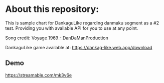 # **About this repository:**

This is sample chart for DankaguLike regarding danmaku segment as a #2 test. Providing you with available API for you to use at any point.

Song credit: [Voyage 1969 - DanDaManProduction](https://www.youtube.com/watch?v=KImNrJZHtrQ)

DankaguLike game available at: https://dankag-like.web.app/download

## Demo

https://streamable.com/mk3v6e
